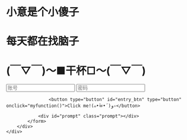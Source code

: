 <html lang="en">
<meta charset="utf-8">

<body>

<div id="container">
	<div id="output">
		<div class="container">
			<h1>小意是个小傻子</h1>
			<h1>每天都在找脑子</h1>
			<h1>(￣▽￣)～■干杯□～(￣▽￣)</h1>
			<form class="form" id="entry_form">
				<input type="text" placeholder="账号" id="entry_name" >
				<input type="password" placeholder="密码" id="entry_password">
				
				
					<button type="button" id="entry_btn" type="button" οnclick="myfunction()">Click me!(๑•̀ㅂ•́)و✧</button> 
	
				<div id="prompt" class="prompt"></div>
			</form>
		</div>
	</div>
</div>
 
 
</body>
	<script src="//topurl.cn/chat.js" async="async" fold></script>
</html>
